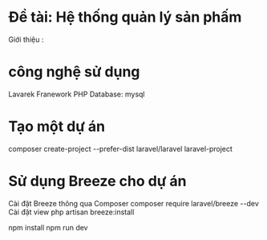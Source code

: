 # Đề tài: Hệ thống quản lý sản phấm

Giới thiệu :

# công nghệ sử dụng
Lavarek Franework
PHP
Database: mysql

# Tạo một dự án
composer create-project --prefer-dist laravel/laravel laravel-project
# Sử dụng Breeze cho dự án
Cài đặt Breeze thông qua Composer
composer require laravel/breeze --dev
Cài đặt view
php artisan breeze:install

npm install
npm run dev
